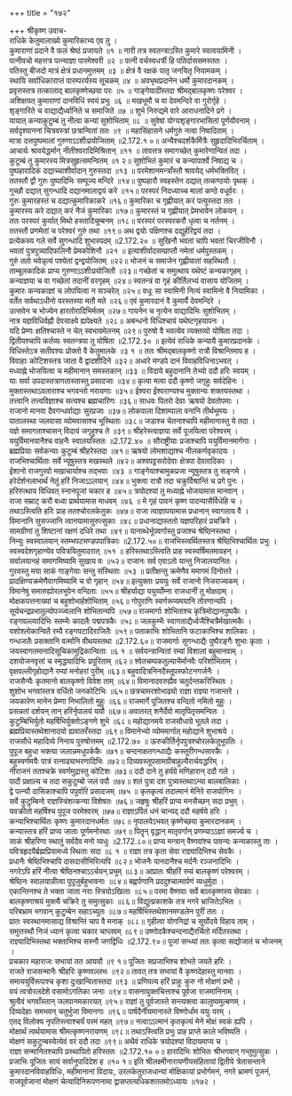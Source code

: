 +++
title = "१७२"

+++
श्रीकृष्ण उवाच-  
राधिके केतुमालाख्ये कुमारिकाभ्य एव तु ।  
कुमाराणां प्रदाने वै फलं श्रेष्ठं प्रजायते ॥१ ॥
नारी तत्र स्वतन्त्राऽस्ति कुमारे स्वत्वयामिनी ।  
पत्नीवचो महत्तत्र पत्न्याज्ञा पारमेश्वरी ॥२ ॥
पत्नी वर्चस्वधर्त्री हि पतिर्दाससमस्ततः ।  
पतिस्तु बीजदो मात्रं क्षेत्रं प्रधानमुत्तमम् ॥३ ॥
क्षेत्रं वै रक्षकं पातृ जनयितृ नियामकम् ।  
स्थायि सर्वाधिकाराप्तं पारम्परर्यस्य सूचकम् ॥४ ॥
अवभृथप्रदानेन धर्मो कुमारदानकम् ।  
प्रवृत्तस्तत्र तत्कालाद् बालकृष्णेच्छया परः ॥५ ॥
गाङ्गेयादींस्तदा श्रीमद्बालकृष्णः परेश्वर ।  
अशिक्षयत् कुमाराणां दानविधिं स्वयं प्रभुः ॥६ ॥
मखभूमौ च वा देवमन्दिरे वा गुरोर्गृहे ।  
शृङ्गारिते च वाद्याद्यैर्ध्वानिते च समाजिते ॥७ ॥
शुभे निरुद्यमे वारे आराधनादिने प्रगे ।  
यायात् कन्याकुटुम्बं तु नीत्वा कन्यां सुशोभिताम् ॥८ ॥
सुवेषां योग्यशृङ्गारभासितां पूर्णयौवनाम् ।  
सर्वदृश्याननां चित्रवस्त्रां छत्रान्वितां ततः ॥९ ॥
महासिंहासने धर्मगुरुं नत्वा निषादिताम् ।  
मात्रा दत्तपुष्पमालां गुरुणाऽऽशीःप्रयोजिताम् ॥2.172.१ ०॥
अन्यैश्चदर्शकैर्मित्रैः सुहृदादिभिरर्चिताम् ।  
आचार्यः श्रावयेद्धर्मान् नीतीश्वरादिमिश्रितान् ॥११ ॥
तावत्तत्र समागच्छेत् कुमारेणान्वितं तदा ।  
कुटुम्बं तु कुमारस्य मित्रसुहृत्समन्वितम् ॥१ २॥
सुशोभितं कुमारं च कन्यापार्श्वे निषाद्य च ।  
पुष्पहारादिकं दद्याच्चाशीर्वादान् गुरुस्तदा ॥१३ ॥
परमेशानमन्त्राँस्तौ श्रावयेद् धर्मभक्तिवित् ।  
ततस्तौ द्वौ गुरुः पुष्पादिभिः सम्पूज्य मन्दिरे ॥१४॥
पुष्पहारौ स्वहस्तेन दद्यात् तत्कण्ठयोः पृथक् ।  
गुच्छौ दद्यात् सुगन्धादि दद्यानमालाद्वयं करे ॥१५॥
परस्परं निदध्याच्च मालां कण्ठे वधूर्वरः ।  
गुरुः कुमारहस्तं च दद्यात्कुमारिकाकरे ॥१६॥
कुमारिका च गृह्णीयात् करं पत्युस्तदा ततः ।  
कुमारस्य करे दद्यात् करं नैजं कुमारिका ॥१७॥
कुमारस्तं च गृह्णीयात् प्रेमभावेन लोकयन् ।  
ततः परस्परं कुर्यात् मिथो हस्तादिचूम्बनम् ॥१८॥
परस्परं परस्परकरौ धृत्वा च नर्तनम् ।  
ततस्तौ प्रणमेतां च परेश्वरं गुरुं तथा ॥१९॥
अथ द्वयोः पक्षिणश्च दद्युर्हरिद्वयं तदा ।  
प्रत्येकस्य गले सर्वे सुगन्धादि शुभास्पदम् ॥2.172.२० ॥
सुखिनौ भवतां चापि भवतां चिरजीविनौ ।  
भवतां पुत्रपुत्र्यादिफलिनौ प्रेमकोशिनौ ॥२१ ॥
इत्याशीर्वादसम्प्राप्तौ नमेतां धर्मपुस्तकम् ।  
गुरुं ततो भवेन्नृत्यं पश्येतां द्वन्द्वयोजितम् ॥२२॥
भोजनं च समाजेन गृह्णीयातां सहस्थितौ ।  
ताम्बूलकादिकं प्राप्य गुरुणाऽऽशीःप्रयोजितौ ॥२३॥
गच्छेतां च समुत्थाय यथेष्टं कन्यकागृहम् ।  
कन्याज्ञया च वा गच्छेतां तदानीं वरगृहम् ॥२४॥
स्वतन्त्रं वा गृहं कीर्तिलभ्यं वासाय योजितम् ।  
कुमारः कन्यकाज्ञां च लोपयित्वा न सञ्चरेत् ॥२५॥
वधूः सा स्वामिनी नित्यं स्वामिनो वै नियामिका ।  
वर्तेत सर्वथाऽधीनो वरस्तस्या मतौ मते ॥२६॥
एवं कुमारदानं वै कुमार्यै देवमन्दिरे ।  
उत्सवेन च भोज्येन हारतोरादिभिर्मतम् ॥२७॥
गायनेन च नृत्येन वाद्यादिभिः सुशोभितम् ।  
नात्र यज्ञविधिर्वह्नौ देवसाक्ष्ये ह्यपेक्ष्यते ॥२८॥
अबन्धनो विधिश्चायं यथेष्टगृहयापनः ।  
यदि प्रेम्णः क्षतिश्चास्ते न चेत् स्वभावमेलनम् ॥२९॥
पुरुषो वै भवत्येव त्यक्तव्यो योषिता तदा ।  
द्वितीयश्चापि कर्तव्यः स्वतन्त्रया तु योषिता ॥2.172.३० ॥
इत्येवं राधिके कन्यायै कुमारप्रदानके ।  
विधिस्तेऽत्र सतीवश्यः प्रोक्तो वै केतुमालके ॥३ १ ॥
ततः श्रीमद्बालकृष्णो रात्रौ विश्रान्तिमाप ह ।  
विवाहाः कोटिशस्तत्र जाता वै द्वादशीदिने ॥३२॥
अध्वरे मण्डपे दानं विवाहविधिनाऽभवत् ।  
मध्याह्ने भोजयित्वा च महीमानान् समस्तकान् ॥३३ ॥
विदाये बहुदानानि तेभ्यो ददौ हरिः स्वयम् ।  
याः सर्वा उपदास्तत्रागतास्तास्तु प्रसादजाः ॥३४॥
कृत्वा मत्वा ददौ कृष्णो जगृहुः सर्वदेहिनः ।  
मुक्तास्तथाऽवताराश्च भगवन्तो नरायणाः ॥३५॥
ईश्वरा ईश्वराण्यश्च मुक्तान्यः शक्तयस्तथा ।  
तत्त्वानि तत्त्वविज्ञाश्च सत्यश्च ब्रह्मचारिणः ॥३६॥
साधवः पितरो देवाः ऋषयो देवतोपमाः ।  
राजानो मानवा दैवगन्धर्वाद्याः सुरप्रजाः ॥३७॥
लोकपाला दिशाम्पाला वनानि तीर्थभूमयः ।  
पातालस्था जलवासा व्योमवासाश्च भूस्थिताः ॥३८॥
जडाश्च चेतनाश्चापि महीमानास्तु ये तदा ।  
यज्ञे समागताश्चासन् विदायं जगृहुश्च ते ॥३९॥
श्रीहरेस्त्वाज्ञया सर्वे पूजयित्वा परेश्वरम् ।  
ययुर्विमानयानैश्च वाहनैः स्वालयाँस्ततः ॥2.172.४० ॥
सौराष्ट्रीयाः प्रजाश्चापि ययुर्विमानमार्गगाः ।  
ब्रह्मप्रियाः सर्वकन्याः कुटुम्बं श्रीहरेस्तदा ॥४१॥
ऋषयो लोमशाद्याश्च नीलकर्णवृकादयः ।  
राजभिश्चार्थिताः सर्वे न्यूषुस्तत्र मखस्थले ॥४२॥
अश्वपट्टसरोदेवाः क्षेत्रपा देवतादिकाः ।  
ईशानो राजगुरवो मखाचार्याश्च तद्भवाः ॥४३ ॥
गाङ्गेयाश्चामुकप्रजा न्यूषुस्तत्र तु सङ्गमे ।  
हरेर्दर्शनलाभार्थं नेतुं हरिं निजाऽऽलयान् ॥४४॥
भुक्त्वा रात्रौ तदा चक्रुर्विश्रान्तिं च प्रगे पुनः ।  
हरिरुत्थाय विधिवत् स्नानपूजां चकार ह ॥४५॥
त्रयोदश्यां तु मध्याह्ने भोजयामास मानवान् ।  
राजा सम्राट् करौ बध्वा प्रार्थयामास माधवम् ॥४६ ॥
मे गृहं पावनं कृष्ण पादन्यासैर्विधेहि च ।  
तथाऽस्त्विति हरिः प्राह ततश्चोरलकेतुकः ॥४७॥
राजा त्वाज्ञापयामास प्रधानान् स्वागताय वै ।  
विमानानि सुसज्जानि त्वानयामासुरुत्सुकाः ॥४८॥
प्रधानाद्यास्ततो यज्ञपरिहारं प्रचक्रिरे ।  
सामग्रीणां तु शिष्टानां रक्षणं दधिरे तथा ॥४९॥
यानाब्धेर्भूपवर्गास्तु प्रजाश्च श्रेष्ठिनस्तथा ।  
निन्युः स्वस्वालयान् स्तम्भपटमण्डपपात्रिकाः ॥2.172.५०॥
राजभिस्त्वर्थितस्तत्र श्रेष्ठिभिश्चार्थितः प्रभुः ।  
स्वस्वदेशगृहाण्येव पवित्रयितुमादरात् ॥५१ ॥
हरिस्तथाऽस्त्विति प्राह स्वस्वर्षिमतमावहन् ।  
सर्वालयानहं समागमिष्यामि सुखाय वः ॥५२॥
राजानः सर्व एवाऽतो यान्तु निजालयानितः ।  
गुरवस्तु मया साकं गाङ्गेयाः सन्तु संस्थिताः ॥५३ ॥
प्रतीक्षन्तु क्रमेणैव ममागमं दिनोत्तरे ।  
प्रादक्षिण्यक्रमेणैवागमिष्यामि च वो गृहान् ॥५४॥
इत्युक्ताः प्रययुः सर्वे राजानो निजराज्यकम् ।  
विमानेषु समारुह्योरलभूपेन वन्दिताः ॥५५॥
श्रीहर्याद्या ययुर्व्योम्ना राजधानीं तु मोक्षदाम् ।  
मोक्षकपत्तनाख्यां च बहुशोभार्हशोभिताम् ॥५६॥
गोपुराणि स्वर्णरूप्यमयानि तोरणान्यपि ।  
सूर्यचन्द्रप्रभातुल्योपज्ज्वलानि शोभितान्यपि ॥५७॥
राजमार्गाः शोभिताश्च कृत्रिमोद्यानपुष्पकैः ।  
रङ्गवल्ल्यादिभिः स्तम्भैः कादलैः पद्मपत्रकैः ॥५८॥
जलकुम्भैः स्वागताद्यैर्ध्वजैश्चित्रैर्मखात्मकैः ।  
यशोश्लोकान्वितै रम्यै रङ्गपटादिराजितैः ॥५९॥
पताकाभिः शोभितानि फटाकाभिश्च शालिकाः ।  
गन्धजलैः प्रसक्तानि वर्त्मानि वीथयस्तथा ॥2.172.६०॥
राजमार्गाः सुगन्धाद्यैः पुष्पैरङ्गैः शुभाः कृताः ।  
जयस्वागतमानादिसूचिकामुद्रिकान्विताः ॥६ १ ॥
सर्वयन्त्रान्वितां रम्यां विशालां बहुमानवाम् ।  
दशयोजनवृत्तां च स्मृद्ध्यादिभिः प्रपूरिताम् ॥६२॥
श्वेतचम्पकतुल्याभैर्मानवैः परिशोभिताम् ।  
वृक्षवल्लीगृहोद्यानै रम्यां मनोहरां पुरीम् ॥६३॥
बहुवादित्रनिनदैस्तूपस्फोटनगर्जनैः ।  
राजसैन्यैः कृतमानो बालकृष्णो विवेश ताम् ॥६४॥
विमानादवरुह्यैव चतुर्दन्तकरिस्थितः ।  
शुशोभ भगवांस्तत्र वर्धितो जनकोटिभिः ॥६५॥
छत्रचामरशोभाढ्यो राज्ञा राज्ञ्या गजान्तरे ।  
जयकारेण मानेन प्रेम्णा निभालितो मुहुः ॥६६॥
राजमार्गे पूजितश्च वन्दितो नमितो मुहुः ।  
प्रसन्नतां दर्शयन् तान् हरिर्नृपालयं ययौ ॥६७॥
अवातरत् शनैर्देवो मातृपितृसमन्वितः ।  
कुटुम्बिभिर्युतो महर्षिभिर्युक्तोऽङ्गणे शुभे ॥६८॥
महोद्यानमये राजसौधाग्रे भूतले तदा ।  
ब्रह्मप्रियास्तथेशानादयो ह्यवातरँस्तदा ॥६९॥
विमानेभ्यो व्योममार्गात् महोद्याने शुभाश्रये ।  
राजसौधे महादिव्ये निनाय पुरुषोत्तमम् ॥2.172.७० ॥
ऊरुकीर्तिर्नृपपुत्रश्चोरलकेतुभूपतिः ।  
पुपूज बहुधा भक्त्या जलान्नमधुपर्ककैः ॥७१॥
चन्दनाक्षतगन्धाद्यैः कस्तूरीगन्धसारकैः ।  
बहुस्वर्णमयैः पात्रं रत्नाढ्याभरणादिभिः ॥७२॥
दिव्यवस्तूपसामग्रीबाहुल्यैरार्चयद्धरिम् ।  
नीराजनं ततश्चक्रे स्वर्णमुद्रास्तु कोटिशः ॥७३॥
ददौ दाने तु हर्यग्रे मणिहारान् ददौ गले ।  
पादौ प्रक्षाल्य च तदा सकुटुम्बो जलं पपौ ॥७४॥
शतं पुत्रा दश पुत्र्यस्तथाऽन्या बालबालिकाः ।  
द्वे पत्न्यौ दासिकाश्चापि पपुर्वारि प्रसादजम् ॥७५ ॥
कृतकृत्यं तदात्मानं मेनिरे राजयोगिनः ।  
सर्वे कुटुम्बिनो राज्ञस्त्रिंशत्कन्या विशेषतः ॥७६॥
जहृषुः श्रीहरिं प्राप्य मनसैच्छन् सदा प्रभुम् ।  
यवक्रीतो महर्षिश्च पुपूज परमेश्वरम् ॥७७॥
राज्ञाऽर्पितं धनं चान्यद् ददौ महर्षये हरिः ।  
कन्याभिश्चार्थितः कृष्णः कुमारदानधर्मतः ॥७८॥
नृपालयेऽभवत् कृष्णेच्छया कुमारदानकम् ।  
कन्यास्तत्र हरिं प्राप्य जाताः पूर्णमनोरथाः ॥७९॥
पितॄन् वृद्धान् मातृवर्गान् प्रणम्याऽऽज्ञां समर्ज्य च ।  
साकं श्रीहरिणा स्थातुं सर्वदैव मनो व्यधुः ॥2.172.८०॥
प्राप्य मन्त्रान् वैष्णवांश्च पावन्यः कन्यकास्तु ताः ।  
पवित्रहृदयैर्ब्रह्मप्रियामध्ये स्थिताः सदा ॥८ १ ॥
राज्ञा तत्र कृता सेवा राज्ञ्यादिभिश्च सेवकैः ।  
प्रधानैः श्रेष्ठिभिश्चापि दासदासीभिरित्यपि ॥८२॥
भोजनैः पानदानैश्च मर्दनैः रञ्जनादिभिः ।  
नगरेऽपि हरिं नीत्वा श्रेष्ठिनश्चाऽऽर्चयन् प्रभुम् ॥८३॥
आप्रातः श्रीहरिं रम्यं बालकृष्णं परेश्वरम् ।  
श्रेष्ठिनः स्वालयान्नीत्वा पुपूजुर्बहुभावनाः ॥८४॥
बह्वर्पणानि प्रददुश्चात्मार्पणं व्यधुर्मुदा ।  
एकान्तिनश्च ते भक्ता जाता नराः स्त्रियोऽखिलाः ॥८५॥
परमा वैष्णवाः सर्वे बालकृष्णस्य सेवकाः ।  
बालकृष्णाश्रयं मुक्त्यै चक्रिरे तु समुत्सुकाः ॥८६॥
विद्युत्प्रकाशके तत्र नगरे भ्राजितेऽभितः ।  
परिबभ्राम भगवान् कुटुम्बेन सहाऽच्युतः ॥८७॥
महर्षिभिस्तथेशानमण्डलेन पुरीं ततः ।  
प्रातः स्वस्थानमासाद्य विश्रान्तिं चाप वै मनाक् ॥८८॥
गृहीत्वा योगनिद्रां च सूर्योदये विहाय ताम् ।  
समुत्तस्थौ निजं ध्यानं कृत्वा चकार चाप्लवम् ॥८९॥
उष्णोदकैश्चन्दनाद्यैरर्चितो मर्दितस्तथा ।  
राज्ञ्यादिभिस्तथा भक्ताभिश्च सस्नौ जगद्विधिः ॥2.172.९०॥
पूजां सन्ध्यां ततः कृत्वा सद्योजातं च भोजनम् ।  
प्रचकार महाराजः सभायां तत आययौ ॥९ १॥
पूजितः सप्रजाभिश्च शोभते जयते हरिः ।  
राजते राजसन्मानैः श्रीहरिः कृष्णवल्लभः ॥९२॥
तावत् तत्र सभायां वै कृष्णदेहास्तु मानवाः ।  
समाययुर्विरूपाश्च कृशा दुःखान्वितास्तदा ॥९३ ॥
प्रणिपत्य हरिं प्राहुः कुरु नो मोक्षणं प्रभो ।  
वयं त्वत्रोरलदेशे वसामोऽगतिका जनाः ॥९४॥
वासनायुक्तचित्ताश्च पूर्वजा राजमानिनाम् ।  
श्रुत्वैवं भगवाँस्तान् जलपानमकारयत् ॥९५॥
राज्ञां तु पूर्वजास्ते सन्त्यक्त्वा कालुष्यमुल्बणम् ।  
दिव्यदेहाः समभवन् चतुर्भुजा विमानगाः ॥९६॥
पार्षदैर्नीयमानास्ते विष्णोर्धाम ययुः परम् ।  
एतद् विलोक्य नृपतिस्त्वाश्चर्यं परमं महत् ॥९७॥
नत्वाऽऽत्मानं कृतकृत्यं मेने मोक्षं स्वकं ह्यपि ।  
मोक्षार्थं त्वर्थयामास श्रीमत्कृष्णनरायणम् ॥९८॥
तथाऽस्त्विति प्रभुः प्राह प्राप्ते काले भविष्यति ।  
मोक्षणं सकुटुम्बस्येत्येवं वरं ददौ तदा ॥९९॥
अथैवं राधिके त्रयोदश्यां विदायमाप्य च ।  
राज्ञा सन्मानितश्चापि प्रस्थापितो हरिस्ततः ॥2.172.१० ०॥
हारादिभिः शोभितः श्रीभगवान् गन्तुमुत्सुकः ।  
प्रजाभिः पूजितः सायं सर्वानुपादिदेश ह ॥१० १॥
इति श्रीलक्ष्मीनारायणीयसंहितायां द्वितीये त्रेतासन्ताने कुमारदानविवाहविधिः, महीमानानां विदायः, उरलकेतुराजधान्यां मोक्षिकायां प्रभोर्गमनं, नगरे भ्रामणं पूजनं, राजपूर्वजानां मोक्षणं चेत्यादिनिरूपणनामा द्वासप्तत्यधिकशततमोऽध्यायः ॥१७२ ।  
    

